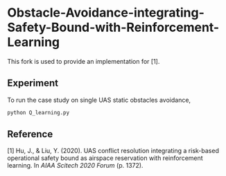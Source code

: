# Obstacle-Avoidance-integrating-Safety-Bound-with-Reinforcement-Learning

This fork is used to provide an implementation for [1].

## Experiment
To run the case study on single UAS static obstacles avoidance,
```python
python Q_learning.py
```


## Reference
[1] Hu, J., & Liu, Y. (2020). UAS conflict resolution integrating a risk-based operational safety bound as airspace reservation with reinforcement learning. In *AIAA Scitech 2020 Forum* (p. 1372).
